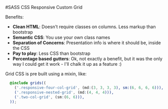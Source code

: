 #SASS CSS Responsive Custom Grid

Benefits:

* **Clean HTML**: Doesn't require classes on columns. Less markup than bootstrap
* **Semantic CSS**: You use your own class names
* **Separation of Concerns**: Presentation info is where it should be, inside the CSS
* **Pay to play**: Less CSS than bootstrap
* **Percentage based gutters**: Ok, not exactly a benefit, but it was the only way I could get it work - I'll chalk it up as a feature :)
 
Grid CSS is pre built using a mixin, like:

````SCSS
  @include grids((
    ('.responsive-four-col-grid', (md:(3, 3, 3, 3), sm:(6, 6, 6, 6))),
    ('.responsive-nested-grid', (md:(4, 4, 4))),
    ('.two-col-grid', (sm:(6, 6))),
  ));
````
